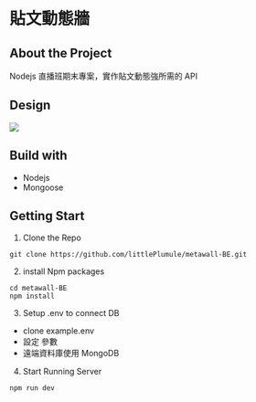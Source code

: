 # 貼文動態牆
## About the Project
Nodejs 直播班期末專案，實作貼文動態強所需的 API
## Design
![](https://i.imgur.com/aPQgPEd.png)
## Build with
- Nodejs
- Mongoose
## Getting Start
1. Clone the Repo
```
git clone https://github.com/littlePlumule/metawall-BE.git
```
2. install Npm packages
```
cd metawall-BE
npm install
```
3. Setup .env to connect DB
- clone example.env
- 設定 參數
- 遠端資料庫使用 MongoDB

4. Start Running Server
```
npm run dev
```
